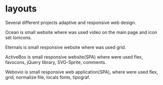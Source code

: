 # layouts
Several different projects adaptive and responsive web design.

Ocean is small website where was used video on the main page and icon set Ionicons.

Eternals is small responsive website where was used grid.

ActiveBox is small responsive website(SPA) where were used flex, favocons, jQuery library, SVG-Sprite, comments.

Webovio is small responsive web application(SPA), where were used flex, grid, normalize file, locals fonts, tipograf.
